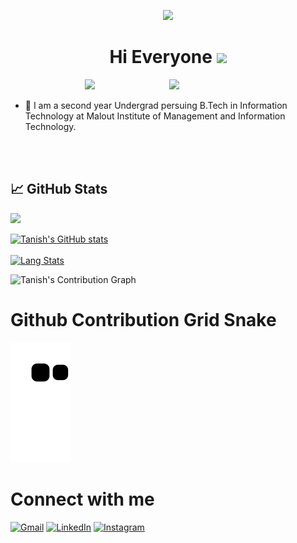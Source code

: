 <p align="center">
  <img src="https://readme-typing-svg.herokuapp.com?color=15c534&width=380&height=45&lines=MY+NAME+IS+TANISH+JAIN+👋&center=true"></a>
</p>

<h1 align=center> Hi Everyone <img src="https://media.giphy.com/media/ujrj9aoOdNvXO/giphy.gif" width="50px"></h1>
<img align='right' src="https://media.giphy.com/media/IpeYSEZshTefe/giphy.gif" width="250">

<p align="center">
  <img src="https://readme-typing-svg.herokuapp.com?color=15c534&width=380&height=45&lines=Welcome+To+My+Profile+🤗&center=true"></a>
</p> 


- 🏫 I am a second year Undergrad persuing B.Tech in Information Technology at Malout Institute of Management and Information Technology.


<br /> <br />
## &#x1f4c8; GitHub Stats
![](https://komarev.com/ghpvc/?username=tanish197)

[![Tanish's GitHub stats](https://github-readme-stats.vercel.app/api?username=tanish197)](https://github.com/tanish197/github-readme-stats) 
<br></br>
  <a href=""> <img src="https://github-readme-stats.vercel.app/api/top-langs/?username=tanish197&layout=compact&theme=react&border_radius=0" alt="Lang Stats"  width="400" height = "164.5"/></a>



![Tanish's Contribution Graph](https://activity-graph.herokuapp.com/graph?username=tanish197&theme=react-dark&hide_border=true&area=true)


<h1>Github Contribution Grid Snake </h1>
<img src="https://raw.githubusercontent.com/scriptex/github-contributions-snake/snake/github-contribution-grid-snake.svg">


### <h1> Connect with me </h1>
<a href="mailto:tanishjain190702@gmail.com"><img alt="Gmail" src="https://img.shields.io/badge/Gmail-D14836?style=for-the-badge&logo=gmail&logoColor=white" /></a>
<a href="https://www.linkedin.com/in/tanish-jain-340285144/"><img alt="LinkedIn" src="https://img.shields.io/badge/linkedin%20-%230077B5.svg?&style=for-the-badge&logo=linkedin&logoColor=white"/></a>
<a href="https://www.instagram.com/tanishj197" target="_blank"><img alt="Instagram" src="https://img.shields.io/badge/Instagram-E4405F?style=for-the-badge&logo=instagram&logoColor=white"></a>
